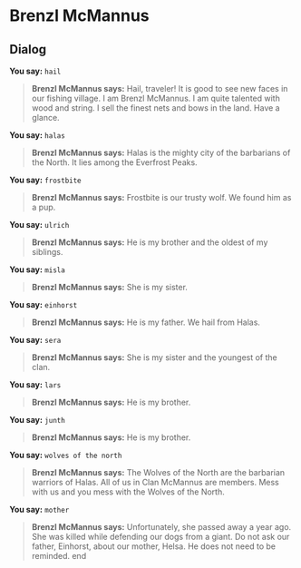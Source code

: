 # Brenzl McMannus
## Dialog

**You say:** `hail`



>**Brenzl McMannus says:** Hail, traveler! It is good to see new faces in our fishing village. I am Brenzl McMannus. I am quite talented with wood and string. I sell the finest nets and bows in the land. Have a glance.





**You say:** `halas`





>**Brenzl McMannus says:** Halas is the mighty city of the barbarians of the North. It lies among the Everfrost Peaks.

**You say:** `frostbite`




>**Brenzl McMannus says:** Frostbite is our trusty wolf. We found him as a pup.



**You say:** `ulrich`




>**Brenzl McMannus says:** He is my brother and the oldest of my siblings.

**You say:** `misla`




>**Brenzl McMannus says:** She is my sister.

**You say:** `einhorst`




>**Brenzl McMannus says:** He is my father. We hail from Halas.

**You say:** `sera`




>**Brenzl McMannus says:** She is my sister and the youngest of the clan.

**You say:** `lars`




>**Brenzl McMannus says:** He is my brother.

**You say:** `junth`




>**Brenzl McMannus says:** He is my brother.




**You say:** `wolves of the north`




>**Brenzl McMannus says:** The Wolves of the North are the barbarian warriors of Halas. All of us in Clan McMannus are members. Mess with us and you mess with the Wolves of the North.





**You say:** `mother`




>**Brenzl McMannus says:** Unfortunately, she passed away a year ago. She was killed while defending our dogs from a giant. Do not ask our father, Einhorst, about our mother, Helsa. He does not need to be reminded.
end